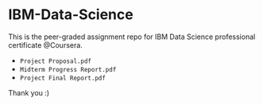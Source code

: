 # IBM-Data-Science

This is the peer-graded assignment repo for IBM Data Science professional certificate @Coursera.
- `Project Proposal.pdf`
- `Midterm Progress Report.pdf`
- `Project Final Report.pdf`

Thank you :)
